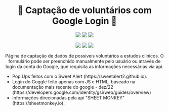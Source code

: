 # <h1 align="center"> :page_facing_up: Captação de voluntários com Google Login :page_facing_up: </h1>
<p align="center">
 <img src="https://img.shields.io/badge/Status-Aperfeiçoamento-green"/>
 <img src="https://img.shields.io/badge/Inicio-Nov2022-yellow"/>
 <img src="https://img.shields.io/badge/Produção-Dez2022-blue"/>
</p>
<p align="center">
 <img src="https://img.shields.io/badge/Html-red"/>
 <img src="https://img.shields.io/badge/Css-blue"/>
 <img src="https://img.shields.io/badge/Js-yellow"/>
</p>
<p align="center">
  Página de captação de dados de possiveis voluntários a estudos clinicos. O formulário pode ser preenchido manualmente pelo usuário ou através de login da conta do Google, que requisita as informações necessárias via api.
  <ul>
   <li>Pop Ups feitos com o Sweet Alert (https://sweetalert2.github.io).</li>
   <li>Login do Goggle feito apenas com JS e HTML, baseado na documentação mais recente do google - dez/22 (https://developers.google.com/identity/gsi/web/guides/overview)</li>
   <li>Informações direcionadas pela api "SHEET MONKEY" (https://sheetmonkey.io).</li>
  </ul>
 </p>


